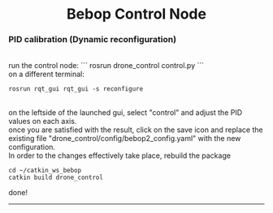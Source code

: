 # <center> Bebop Control Node </center>
### PID calibration (Dynamic reconfiguration)
<br/>
run the control node:
```
rosrun drone_control control.py
```
<br/>
on a different terminal:

```
rosrun rqt_gui rqt_gui -s reconfigure
```

<br/>on the leftside of the launched gui, select "control" and adjust the PID values on each axis.<br/>
once you are satisfied with the result, click on the save icon and replace the existing file "drone_control/config/bebop2_config.yaml" with the new configuration.
<br/>In order to the changes effectively take place, rebuild the package
```
cd ~/catkin_ws_bebop
catkin build drone_control
```
done!

---

